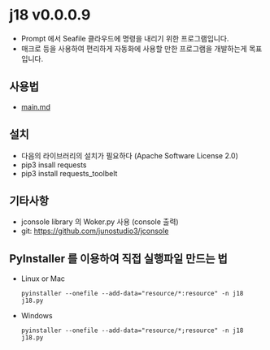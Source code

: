 # j18 v0.0.0.9
- Prompt 에서 Seafile 클라우드에 명령을 내리기 위한 프로그램입니다.
- 매크로 등을 사용하여 편리하게 자동화에 사용할 만한 프로그램을 개발하는게 목표입니다.

## 사용법
- [main.md](./document/main.md)

## 설치
- 다음의 라이브러리의 설치가 필요하다 (Apache Software License 2.0)
- pip3 insall requests
- pip3 install requests_toolbelt

## 기타사항
- jconsole library 의 Woker.py 사용 (console 출력)
- git: https://github.com/junostudio3/jconsole

## PyInstaller 를 이용하여 직접 실행파일 만드는 법
- Linux or Mac
    ```
    pyinstaller --onefile --add-data="resource/*:resource" -n j18 j18.py
    ```
- Windows
    ```
    pyinstaller --onefile --add-data="resource/*;resource" -n j18 j18.py
    ```
